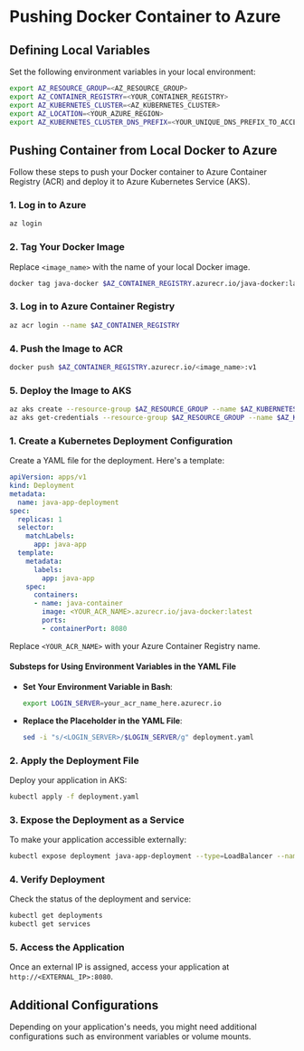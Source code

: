 
# Pushing Docker Container to Azure

## Defining Local Variables
Set the following environment variables in your local environment:

```bash
export AZ_RESOURCE_GROUP=<AZ_RESOURCE_GROUP>
export AZ_CONTAINER_REGISTRY=<YOUR_CONTAINER_REGISTRY>
export AZ_KUBERNETES_CLUSTER=<AZ_KUBERNETES_CLUSTER>
export AZ_LOCATION=<YOUR_AZURE_REGION>
export AZ_KUBERNETES_CLUSTER_DNS_PREFIX=<YOUR_UNIQUE_DNS_PREFIX_TO_ACCESS_YOUR_AKS_CLUSTER>
```

## Pushing Container from Local Docker to Azure
Follow these steps to push your Docker container to Azure Container Registry (ACR) and deploy it to Azure Kubernetes Service (AKS).

### 1. Log in to Azure
```bash
az login
```

### 2. Tag Your Docker Image
Replace `<image_name>` with the name of your local Docker image.
```bash
docker tag java-docker $AZ_CONTAINER_REGISTRY.azurecr.io/java-docker:latest
```

### 3. Log in to Azure Container Registry
```bash
az acr login --name $AZ_CONTAINER_REGISTRY
```

### 4. Push the Image to ACR
```bash
docker push $AZ_CONTAINER_REGISTRY.azurecr.io/<image_name>:v1
```

### 5. Deploy the Image to AKS
```bash
az aks create --resource-group $AZ_RESOURCE_GROUP --name $AZ_KUBERNETES_CLUSTER --node-count 1 --enable-addons monitoring --generate-ssh-keys --location $AZ_LOCATION --dns-name-prefix $AZ_KUBERNETES_CLUSTER_DNS_PREFIX
az aks get-credentials --resource-group $AZ_RESOURCE_GROUP --name $AZ_KUBERNETES_CLUSTER

```

### 1. Create a Kubernetes Deployment Configuration
Create a YAML file for the deployment. Here's a template:

```yaml
apiVersion: apps/v1
kind: Deployment
metadata:
  name: java-app-deployment
spec:
  replicas: 1
  selector:
    matchLabels:
      app: java-app
  template:
    metadata:
      labels:
        app: java-app
    spec:
      containers:
      - name: java-container
        image: <YOUR_ACR_NAME>.azurecr.io/java-docker:latest
        ports:
        - containerPort: 8080
```
Replace `<YOUR_ACR_NAME>` with your Azure Container Registry name.

#### Substeps for Using Environment Variables in the YAML File
- **Set Your Environment Variable in Bash**:
    ```bash
    export LOGIN_SERVER=your_acr_name_here.azurecr.io
    ```

- **Replace the Placeholder in the YAML File**:
    ```bash
    sed -i "s/<LOGIN_SERVER>/$LOGIN_SERVER/g" deployment.yaml
    ```

### 2. Apply the Deployment File
Deploy your application in AKS:

```bash
kubectl apply -f deployment.yaml
```

### 3. Expose the Deployment as a Service
To make your application accessible externally:

```bash
kubectl expose deployment java-app-deployment --type=LoadBalancer --name=java-app-service --port=8080
```

### 4. Verify Deployment
Check the status of the deployment and service:

```bash
kubectl get deployments
kubectl get services
```

### 5. Access the Application
Once an external IP is assigned, access your application at `http://<EXTERNAL_IP>:8080`.

## Additional Configurations
Depending on your application's needs, you might need additional configurations such as environment variables or volume mounts.
